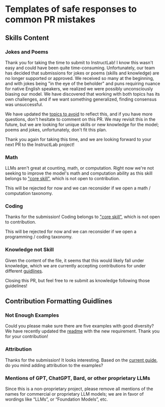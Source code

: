 Templates of safe responses to common PR mistakes
=================================================

Skills Content
--------------

### Jokes and Poems

Thank you for taking the time to submit to InstructLab! I know this wasn't easy and could have been quite time-consuming. Unfortunately, our team has decided that submissions for jokes or poems (skills and knowledge) are no longer supported or approved. We received so many at the beginning, and with jokes being "in the eye of the beholder" and puns requiring nuance for native English speakers, we realized we were possibly unconsciously biasing our model. We have discovered that working with both topics has its own challenges, and if we want something generalized, finding consensus was unsuccessful.

We have updated the [topics to avoid](../SKILLS_GUIDE.md#avoid-these-topics) to reflect this, and if you have more questions, don't hesitate to comment on this PR. We may revisit this in the future, but we are looking for unique skills or new knowledge for the model; poems and jokes, unfortunately, don't fit this plan.

Thank you again for taking this time, and we are looking forward to your next PR to the InstructLab project!

### Math

LLMs aren't great at counting, math, or computation. Right now we're not seeking to improve the model's math and computation ability as this skill belongs to ["core skill"](../SKILLS_GUIDE.md#core-skills), which is not open to contribution.

This will be rejected for now and we can reconsider if we open a math / computation taxonomy.

### Coding

Thanks for the submission! Coding belongs to ["core skill"](../SKILLS_GUIDE.md#core-skills), which is not open to contribution.

This will be rejected for now and we can reconsider if we open a programming / coding taxonomy.

### Knowledge not Skill

Given the content of the file, it seems that this would likely fall under knowledge, which we are currently accepting contributions for under different [guidlines](https://github.com/instructlab/taxonomy?tab=readme-ov-file#getting-started-with-knowledge-contributions).

Closing this PR, but feel free to re submit as knowledge following those guidelines!

Contribution Formatting Guidlines
---------------------------------

### Not Enough Examples

Could you please make sure there are five examples with good diversity? We have recently updated the [readme](https://github.com/instructlab/taxonomy/blob/main/README.md#getting-started-with-skill-contributions) with the new requirement. Thank you for your contribution!

### Attribution

Thanks for the submission! It looks interesting. Based on the [current guide](https://github.com/instructlab/taxonomy/blob/main/README.md#getting-started-with-skill-contributions), do you mind adding attribution to the examples?

### Mentions of GPT, ChatGPT, Bard, or other proprietary LLMs

Since this is a non-proprietary project, please remove all mentions of the names for commercial or proprietary LLM models; we are in favor of wordings like “LLMs”, or “Foundation Models”, etc.